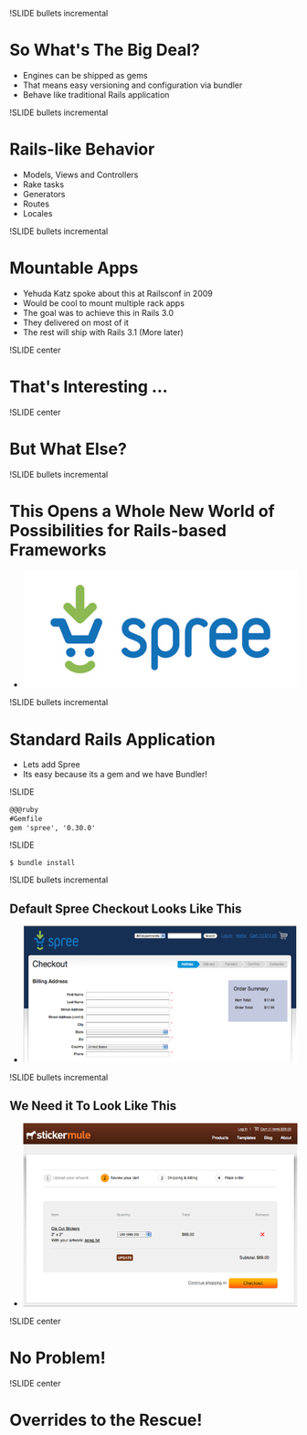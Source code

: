 !SLIDE bullets incremental

# So What's The Big Deal? #

* Engines can be shipped as gems
* That means easy versioning and configuration via bundler
* Behave like traditional Rails application

!SLIDE bullets incremental

# Rails-like Behavior #

* Models, Views and Controllers
* Rake tasks
* Generators
* Routes
* Locales

!SLIDE bullets incremental

# Mountable Apps #

* Yehuda Katz spoke about this at Railsconf in 2009
* Would be cool to mount multiple rack apps
* The goal was to achieve this in Rails 3.0
* They delivered on most of it
* The rest will ship with Rails 3.1 (More later)

!SLIDE center

# That's Interesting ... #

!SLIDE center

# But What Else? #

!SLIDE bullets incremental

# This Opens a Whole New World of Possibilities for Rails-based Frameworks #

* ![img/spree_logo.jpg](img/spree_logo.jpg)

!SLIDE bullets incremental

# Standard Rails Application #

* Lets add Spree
* Its easy because its a gem and we have Bundler!

!SLIDE

    @@@ruby
    #Gemfile
    gem 'spree', '0.30.0'

!SLIDE

    $ bundle install

!SLIDE bullets incremental

## Default Spree Checkout Looks Like This ##

* ![img/spree_logo.jpg](img/spree_checkout.png)

!SLIDE bullets incremental

## We Need it To Look Like This ##

* ![img/spree_logo.jpg](img/sticker_checkout.png)

!SLIDE center

# No Problem! #

!SLIDE center

# Overrides to the Rescue! #
